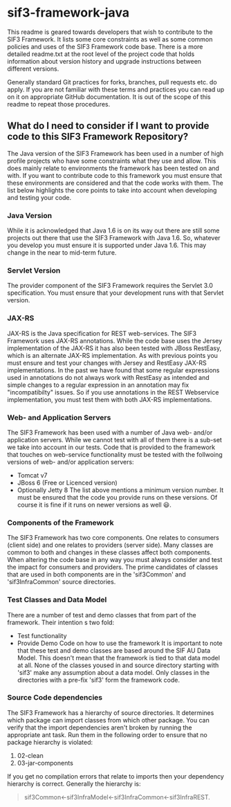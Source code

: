 # sif3-framework-java
This readme is geared towards developers that wish to contribute to the SIF3 Framework. 
It lists some core constraints as well as some common policies and uses of the SIF3 Framework code base. 
There is a more detailed readme.txt at the root level of the project code that holds information about
version history and upgrade instructions between different versions.

Generally standard Git practices for forks, branches, pull requests etc. do apply. If you are not familiar
with these terms and practices you can read up on it on appropriate GitHub documentation. It is out of the scope
of this readme to repeat those procedures.

## What do I need to consider if I want to provide code to this SIF3 Framework Repository?
The Java version of the SIF3 Framework has been used in a number of high profile projects who have
some constraints what they use and allow. This does mainly relate to environments the framework has been tested
on and with. If you want to contribute code to this framework you must ensure that these environments are
considered and that the code works with them. The list below highlights the core points to take into account
when developing and testing your code.

### Java Version
While it is acknowledged that Java 1.6 is on its way out there are still some projects out there that use
the SIF3 Framework with Java 1.6. So, whatever you develop you must ensure it is supported under Java 1.6.
This may change in the near to mid-term future.

### Servlet Version
The provider component of the SIF3 Framework requires the Servlet 3.0 specification. You must ensure that your
development runs with that Servlet version.

### JAX-RS
JAX-RS is the Java specification for REST web-services. The SIF3 Framework uses JAX-RS annotations. While the code
base uses the Jersey implementation of the JAX-RS it has also been tested with JBoss RestEasy, which is an alternate JAX-RS
implementation. As with previous points you must ensure and test your changes with Jersey and RestEasy JAX-RS implementations. 
In the past we have found that some regular expressions used in annotations do not always work with RestEasy as intended 
and simple changes to a regular expression in an annotation may fix "incompatibilty" issues. So if you use annotations in
the REST Webservice implementation, you must test them with both JAX-RS implementations.

### Web- and Application Servers
The SIF3 Framework has been used with a number of Java web- and/or application servers. While we cannot test with
all of them there is a sub-set we take into account in our tests. Code that is provided to the framework that
touches on web-service functionality must be tested with the follwoing versions of web- and/or application servers:
- Tomcat v7
- JBoss 6 (Free or Licenced version)
- Optionally Jetty 8
The list above mentions a minimum version number. It must be ensured that the code you provide runs on these versions.
Of course it is fine if it runs on newer versions as well :smiley:. 

### Components of the Framework
The SIF3 Framework has two core components. One relates to consumers (client side) and one relates to providers (server side).
Many classes are common to both and changes in these classes affect both components. When altering the code base in any way
you must always consider and test the impact for consumers and providers. The prime candidates of classes that are used in
both components are in the 'sif3Common' and 'sif3InfraCommon' source directories.

### Test Classes and Data Model
There are a number of test and demo classes that from part of the framework. Their intention s two fold:
- Test functionality
- Provide Demo Code on how to use the framework
It is important to note that these test and demo classes are based around the SIF AU Data Model. This doesn't mean that the
framework is tied to that data model at all. None of the classes yoused in and source directory starting with 'sif3' make
any assumption about a data model. Only classes in the directories with a pre-fix 'sif3' form the framework code.

### Source Code dependencies
The SIF3 Framework has a hierarchy of source directories. It determines which package can import classes from which other 
package. You can verify that the import dependencies aren't broken by running the appropriate ant task. Run them in the
following order to ensure that no package hierarchy is violated:

1. 02-clean
2. 03-jar-components

If you get no compilation errors that relate to imports then your dependency hierarchy is correct. Generally the hierarchy is:
> sif3Common<-sif3InfraModel<-sif3InfraCommon<-sif3InfraREST.

